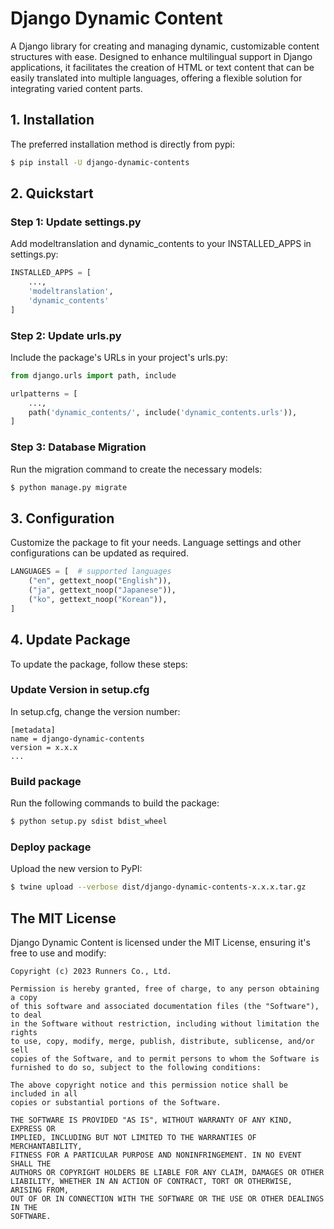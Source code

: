 # Django Dynamic Content

A Django library for creating and managing dynamic, customizable content structures with ease. Designed to enhance multilingual support in Django applications, it facilitates the creation of HTML or text content that can be easily translated into multiple languages, offering a flexible solution for integrating varied content parts.

## 1. Installation

The preferred installation method is directly from pypi:

```bash
$ pip install -U django-dynamic-contents
```

## 2. Quickstart

### Step 1: Update settings.py

Add modeltranslation and dynamic_contents to your INSTALLED_APPS in settings.py:

```python
INSTALLED_APPS = [
    ...,
    'modeltranslation',
    'dynamic_contents'
]
```

### Step 2: Update urls.py

Include the package's URLs in your project's urls.py:

```python
from django.urls import path, include

urlpatterns = [
    ...,
    path('dynamic_contents/', include('dynamic_contents.urls')),
]
```

### Step 3: Database Migration

Run the migration command to create the necessary models:

```bash
$ python manage.py migrate
```

## 3. Configuration

Customize the package to fit your needs. Language settings and other configurations can be updated as required.

```python
LANGUAGES = [  # supported languages
    ("en", gettext_noop("English")),
    ("ja", gettext_noop("Japanese")),
    ("ko", gettext_noop("Korean")),
]
```

## 4. Update Package

To update the package, follow these steps:

### Update Version in setup.cfg

In setup.cfg, change the version number:

```
[metadata]
name = django-dynamic-contents
version = x.x.x
...
```

### Build package

Run the following commands to build the package:
```bash
$ python setup.py sdist bdist_wheel
```

### Deploy package

Upload the new version to PyPI:
```bash
$ twine upload --verbose dist/django-dynamic-contents-x.x.x.tar.gz
```

## The MIT License

Django Dynamic Content is licensed under the MIT License, ensuring it's free to use and modify:

```
Copyright (c) 2023 Runners Co., Ltd.

Permission is hereby granted, free of charge, to any person obtaining a copy
of this software and associated documentation files (the "Software"), to deal
in the Software without restriction, including without limitation the rights
to use, copy, modify, merge, publish, distribute, sublicense, and/or sell
copies of the Software, and to permit persons to whom the Software is
furnished to do so, subject to the following conditions:

The above copyright notice and this permission notice shall be included in all
copies or substantial portions of the Software.

THE SOFTWARE IS PROVIDED "AS IS", WITHOUT WARRANTY OF ANY KIND, EXPRESS OR
IMPLIED, INCLUDING BUT NOT LIMITED TO THE WARRANTIES OF MERCHANTABILITY,
FITNESS FOR A PARTICULAR PURPOSE AND NONINFRINGEMENT. IN NO EVENT SHALL THE
AUTHORS OR COPYRIGHT HOLDERS BE LIABLE FOR ANY CLAIM, DAMAGES OR OTHER
LIABILITY, WHETHER IN AN ACTION OF CONTRACT, TORT OR OTHERWISE, ARISING FROM,
OUT OF OR IN CONNECTION WITH THE SOFTWARE OR THE USE OR OTHER DEALINGS IN THE
SOFTWARE.
```
